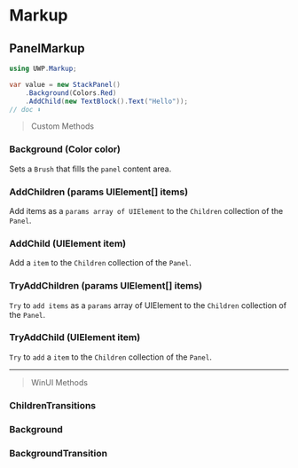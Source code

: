 # Markup
## PanelMarkup

```csharp
using UWP.Markup;

var value = new StackPanel()
    .Background(Colors.Red)
    .AddChild(new TextBlock().Text("Hello"));
// doc ⬇️
```

> Custom Methods

### Background (Color color)
Sets a `Brush` that fills the `panel` content area.

### AddChildren (params UIElement[] items)
Add items as a `params array of UIElement` to the `Children` collection of the `Panel`.

### AddChild (UIElement item)
Add a `item` to the `Children` collection of the `Panel`.

### TryAddChildren (params UIElement[] items)
`Try` to `add items` as a `params` array of UIElement to the `Children` collection of the `Panel`.

### TryAddChild (UIElement item)
`Try` to `add` a `item` to the `Children` collection of the `Panel`.

---
> WinUI Methods

### ChildrenTransitions
### Background
### BackgroundTransition